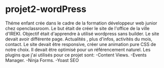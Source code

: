 # projet2-wordPress

Théme enfant crée dans le cadre de la formation développeur web junior chez openclassroom. Le but était de créer le site de l'office de la ville d'IREKI. Objectif était d'apprendre à utilisé wordpress sans builder. Le site devait avoir différente page.  Actualités , plus d'infos, activités du mois, contact. Le site devait être responsive, créer une animation pure CSS de notre choix. Il devait être optimisé pour un référencement naturel. 
Les plugins que j'ai utilisés pour ce projet sont:
  -Content Views.
  -Events Manager.
  -Ninja Forms.
  -Yoast SEO
